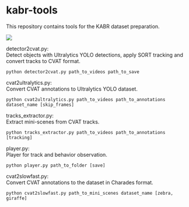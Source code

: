 # kabr-tools

This repository contains tools for the KABR dataset preparation.

![](https://user-images.githubusercontent.com/11778655/236357196-c09547fc-0e6b-4b2e-a7a5-18683dc944e5.png)

detector2cvat.py:\
Detect objects with Ultralytics YOLO detections, apply SORT tracking and convert tracks to CVAT format.

```
python detector2cvat.py path_to_videos path_to_save
```

cvat2ultralytics.py:\
Convert CVAT annotations to Ultralytics YOLO dataset.

```
python cvat2ultralytics.py path_to_videos path_to_annotations dataset_name [skip_frames]
```

tracks_extractor.py:\
Extract mini-scenes from CVAT tracks.

```
python tracks_extractor.py path_to_videos path_to_annotations [tracking]
```

player.py:\
Player for track and behavior observation.

```
python player.py path_to_folder [save]
```


cvat2slowfast.py:\
Convert CVAT annotations to the dataset in Charades format.

```
python cvat2slowfast.py path_to_mini_scenes dataset_name [zebra, giraffe]
```